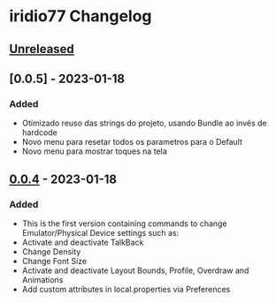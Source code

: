 <!-- Keep a Changelog guide -> https://keepachangelog.com -->

# iridio77 Changelog

## [Unreleased]

## [0.0.5] - 2023-01-18
### Added
- Otimizado reuso das strings do projeto, usando Bundle ao invês de hardcode 
- Novo menu para resetar todos os parametros para o Default
- Novo menu para mostrar toques na tela 


## [0.0.4] - 2023-01-18

### Added
- This is the first version containing commands to change Emulator/Physical Device settings such as:
- Activate and deactivate TalkBack
- Change Density
- Change Font Size
- Activate and deactivate Layout Bounds, Profile, Overdraw and Animations
- Add custom attributes in local.properties via Preferences

[Unreleased]: https://github.com/israelermel/iridio77/compare/v0.0.4...HEAD
[0.0.4]: https://github.com/israelermel/iridio77/commits/v0.0.4
